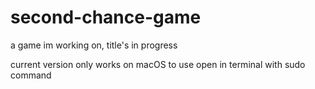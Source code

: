 # second-chance-game
a game im working on, title's in progress


current version only works on macOS
to use open in terminal with sudo command
